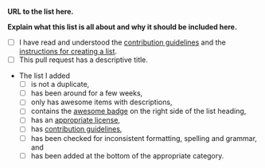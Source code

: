 <!-- Please fill in the **bold** fields and tick all applicable boxes by placing an "x" inside "[ ]". -->

**URL to the list here.**

**Explain what this list is all about and why it should be included here.**

- [ ] I have read and understood the [contribution guidelines](https://github.com/sindresorhus/awesome/blob/master/contributing.md) and the [instructions for creating a list](https://github.com/sindresorhus/awesome/blob/master/create-list.md).
- [ ] This pull request has a descriptive title.
- The list I added
	- [ ] is not a duplicate,
	- [ ] has been around for a few weeks,
	- [ ] only has awesome items with descriptions,
	- [ ] contains the [awesome badge](https://github.com/sindresorhus/awesome/blob/master/awesome.md#awesome-badge) on the right side of the list heading,
	- [ ] has an [appropriate license](https://github.com/sindresorhus/awesome/blob/master/awesome.md#choose-an-appropriate-license),
	- [ ] has [contribution guidelines](https://github.com/sindresorhus/awesome/blob/master/awesome.md#include-contribution-guidelines),
	- [ ] has been checked for inconsistent formatting, spelling and grammar, and
	- [ ] has been added at the bottom of the appropriate category.
